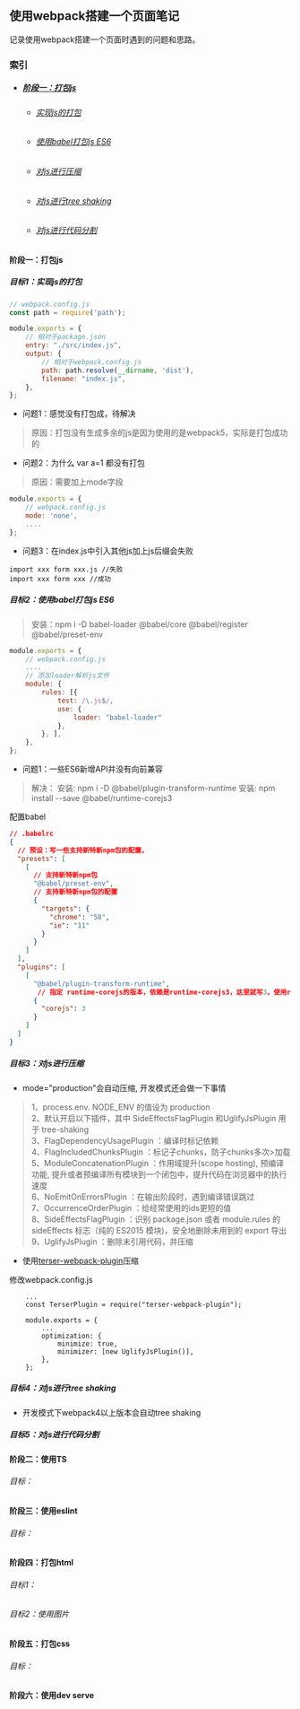 ## 使用webpack搭建一个页面笔记

记录使用webpack搭建一个页面时遇到的问题和思路。

### 索引

* ##### [阶段一：打包js](#打包js)
  + ###### [实现js的打包](#实现js的打包)
  + ###### [使用babel打包js ES6](#使用babel)
  + ###### [对js进行压缩](#对js进行压缩)
  + ###### [对js进行tree shaking](#treeshaking)
  + ###### [对js进行代码分割](#代码分割)

#### <a id="打包js"></a>阶段一：打包js

##### <a id="实现js的打包"></a>目标1：实现js的打包

``` JavaScript
// webpack.config.js
const path = require('path');

module.exports = {
    // 相对于package.json
    entry: "./src/index.js",
    output: {
        // 相对于webpack.config.js
        path: path.resolve(__dirname, 'dist'),
        filename: "index.js",
    },
};
```

* 问题1：感觉没有打包成，待解决

> 原因：打包没有生成多余的js是因为使用的是webpack5，实际是打包成功的

* 问题2：为什么 var a=1 都没有打包

> 原因：需要加上mode字段

``` JavaScript
module.exports = {
    // webpack.config.js
    mode: 'none',
    ....
};
```

* 问题3：在index.js中引入其他js加上js后缀会失败

``` JS
import xxx form xxx.js //失败
import xxx form xxx //成功
```

##### <a id="使用babel"></a>目标2：使用babel打包js ES6

> 安装：npm i -D babel-loader @babel/core @babel/register @babel/preset-env

``` JavaScript
module.exports = {
    // webpack.config.js
    ....
    // 添加loader解析js文件
    module: {
        rules: [{
            test: /\.js$/,
            use: {
                loader: "babel-loader"
            },
        }, ],
    },
};
```

* 问题1：一些ES6新增API并没有向前兼容

> 解决：
> 安装: npm i -D @babel/plugin-transform-runtime
> 安装: npm install --save @babel/runtime-corejs3

配置babel

``` JSON
// .babelrc
{
  // 预设：写一些支持新特新npm包的配置，
  "presets": [
    [
      // 支持新特新npm包
      "@babel/preset-env",
      // 支持新特新npm包的配置
      {
        "targets": {
          "chrome": "58",
          "ie": "11"
        }
      }
    ]
  ],
  "plugins": [
    [
      "@babel/plugin-transform-runtime",
       // 指定 runtime-corejs的版本，依赖是runtime-corejs3，这里就写3，使用runtime-corejs才能转化新的API
      {
        "corejs": 3 
      }
    ]
  ]
}
```

##### <a id="对js进行压缩"></a>目标3：对js进行压缩

* mode="production"会自动压缩, 开发模式还会做一下事情

> 1、process.env. NODE_ENV 的值设为 production<br/>
> 2、默认开启以下插件，其中 SideEffectsFlagPlugin 和UglifyJsPlugin 用于 tree-shaking<br/>
> 3、FlagDependencyUsagePlugin ：编译时标记依赖<br/>
> 4、FlagIncludedChunksPlugin ：标记子chunks，防子chunks多次>加载<br/>
> 5、ModuleConcatenationPlugin ：作用域提升(scope hosting), 预编译功能, 提升或者预编译所有模块到一个闭包中，提升代码在浏览器中的执行速度<br/>
> 6、NoEmitOnErrorsPlugin ：在输出阶段时，遇到编译错误跳过<br/>
> 7、OccurrenceOrderPlugin ：给经常使用的ids更短的值<br/>
> 8、SideEffectsFlagPlugin ：识别 package.json 或者 module.rules 的 sideEffects 标志（纯的 ES2015 模块)，安全地删除未用到的 export 导出<br/>
> 9、UglifyJsPlugin ：删除未引用代码，并压缩

* 使用[terser-webpack-plugin](https://webpack.docschina.org/plugins/terser-webpack-plugin/)压缩

修改webpack.config.js

``` JS
    ...
    const TerserPlugin = require("terser-webpack-plugin");

    module.exports = {
        ...
        optimization: {
            minimize: true,
            minimizer: [new UglifyJsPlugin()],
        },
    };
```

##### <a id="treeshaking"></a>目标4：对js进行tree shaking

* 开发模式下webpack4以上版本会自动tree shaking

##### 目标5：<a id="代码分割"></a>对js进行代码分割

#### 阶段二：使用TS

###### 目标：


#### 阶段三：使用eslint

###### 目标：

#### 阶段四：打包html

###### 目标1：
###### 目标2：使用图片

#### 阶段五：打包css
###### 目标：
#### 阶段六：使用dev serve
